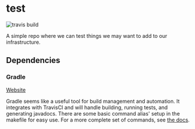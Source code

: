 # test

![travis build](https://travis-ci.org/TrainingMontage/test.svg?branch=master)

A simple repo where we can test things we may want to add to our infrastructure.

## Dependencies

### Gradle

[Website](https://gradle.org/)

Gradle seems like a useful tool for build management and automation. It integrates with TravisCI and will handle building, running tests, and generating javadocs. There are some basic command alias' setup in the makefile for easy use. For a more complete set of commands, see [the docs](https://gradle.org/docs/).
